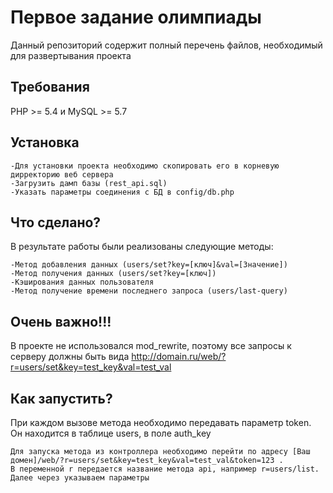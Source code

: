 Первое задание олимпиады
============================

Данный репозиторий содержит полный перечень файлов, необходимый для развертывания проекта


Требования
------------

PHP >= 5.4 и MySQL >= 5.7

Установка
------------

	-Для установки проекта необходимо скопировать его в корневую дирректорию веб сервера
	-Загрузить дамп базы (rest_api.sql) 
	-Указать параметры соединения с БД в config/db.php


Что сделано?
-------

В результате работы были реализованы следующие методы:

	-Метод добавления данных (users/set?key=[ключ]&val=[Значение])
	-Метод получения данных (users/set?key=[ключ])
	-Кэширования данных пользователя
	-Метод получение времени последнего запроса (users/last-query)
	
	
Очень важно!!!
------------

В проекте не использовался mod_rewrite, поэтому все запросы к серверу должны быть вида http://domain.ru/web/?r=users/set&key=test_key&val=test_val

Как запустить?
--------------

При каждом вызове метода необходимо передавать параметр token. Он находится в таблице users, в поле auth_key

	Для запуска метода из контроллера необходимо перейти по адресу [Ваш домен]/web/?r=users/set&key=test_key&val=test_val&token=123 .
	В переменной r передается название метода api, например r=users/list. Далее через указываем параметры




 
	

